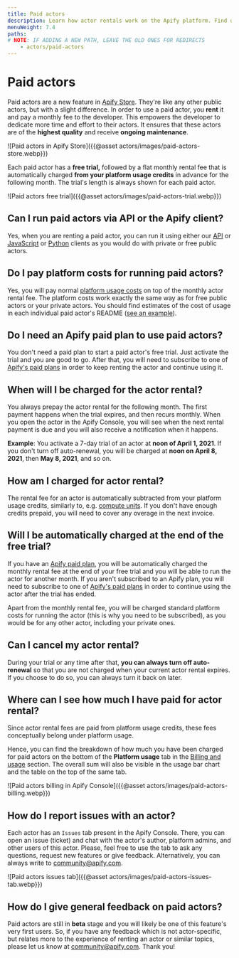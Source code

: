 ```yaml
---
title: Paid actors
description: Learn how actor rentals work on the Apify platform. Find out about running costs, what you need to rent an actor, and how to pay for your rentals.
menuWeight: 7.4
paths:
# NOTE: IF ADDING A NEW PATH, LEAVE THE OLD ONES FOR REDIRECTS
    - actors/paid-actors
---
```


# Paid actors

Paid actors are a new feature in [Apify Store](https://apify.com/store). They're like any other public actors, but with a slight difference. In order to use a paid actor, you **rent** it and pay a monthly fee to the developer. This empowers the developer to dedicate more time and effort to their actors. It ensures that these actors are of the **highest quality** and receive **ongoing maintenance**.

![Paid actors in Apify Store]({{@asset actors/images/paid-actors-store.webp}})

Each paid actor has a **free trial,** followed by a flat monthly rental fee that is automatically charged **from your platform usage credits** in advance for the following month. The trial's length is always shown for each paid actor.

![Paid actors free trial]({{@asset actors/images/paid-actors-trial.webp}})

<!-- You can read more about why we released paid actors in [this blog post](tbd) from Apify CEO Jan Čurn. -->

## Can I run paid actors via API or the Apify client?

Yes, when you are renting a paid actor, you can run it using either our [API](https://docs.apify.com/api/v2) or [JavaScript](https://docs.apify.com/apify-client-js) or [Python](https://docs.apify.com/apify-client-python) clients as you would do with private or free public actors.

## Do I pay platform costs for running paid actors?

Yes, you will pay normal [platform usage costs](https://apify.com/pricing/actors) on top of the monthly actor rental fee. The platform costs work exactly the same way as for free public actors or your private actors. You should find estimates of the cost of usage in each individual paid actor's README ([see an example](https://apify.com/drobnikj/crawler-google-places#compute-unit-consumption)).

## Do I need an Apify paid plan to use paid actors?

You don't need a paid plan to start a paid actor's free trial. Just activate the trial and you are good to go. After that, you will need to subscribe to one of [Apify's paid plans](https://apify.com/pricing) in order to keep renting the actor and continue using it.

## When will I be charged for the actor rental?

You always prepay the actor rental for the following month. The first payment happens when the trial expires, and then recurs monthly. When you open the actor in the Apify Console, you will see when the next rental payment is due and you will also receive a notification when it happens.

**Example**: You activate a 7-day trial of an actor at **noon of April 1, 2021**. If you don't turn off auto-renewal, you will be charged at **noon on April 8, 2021**, then **May 8, 2021**, and so on.

## How am I charged for actor rental?

The rental fee for an actor is automatically subtracted from your platform usage credits, similarly to, e.g. [compute units](https://docs.apify.com/actors/running/compute-units). If you don't have enough credits prepaid, you will need to cover any overage in the next invoice.

## Will I be automatically charged at the end of the free trial?

If you have an [Apify paid plan](https://apify.com/pricing), you will be automatically charged the monthly rental fee at the end of your free trial and you will be able to run the actor for another month. If you aren't subscribed to an Apify plan, you will need to subscribe to one of [Apify's paid plans](https://apify.com/pricing) in order to continue using the actor after the trial has ended.

Apart from the monthly rental fee, you will be charged standard platform costs for running the actor (this is why you need to be subscribed), as you would be for any other actor, including your private ones.

## Can I cancel my actor rental?

During your trial or any time after that, **you can always turn off auto-renewal** so that you are not charged when your current actor rental expires. If you choose to do so, you can always turn it back on later.

## Where can I see how much I have paid for actor rental?

Since actor rental fees are paid from platform usage credits, these fees conceptually belong under platform usage.

Hence, you can find the breakdown of how much you have been charged for paid actors on the bottom of the **Platform usage** tab in the [Billing and usage](https://console.apify.com/billing-new) section. The overall sum will also be visible in the usage bar chart and the table on the top of the same tab.

![Paid actors billing in Apify Console]({{@asset actors/images/paid-actors-billing.webp}})

## How do I report issues with an actor?

Each actor has an `Issues` tab present in the Apify Console. There, you can open an issue (ticket) and chat with the actor's author, platform admins,
and other users of this actor. Please, feel free to use the tab to ask any questions, request new features or give feedback. Alternatively, you can
always write to [community@apify.com](mailto:community@apify.com).

![Paid actors issues tab]({{@asset actors/images/paid-actors-issues-tab.webp}})

## How do I give general feedback on paid actors?

Paid actors are still in **beta** stage and you will likely be one of this feature's very first users. So, if you have any feedback which is not actor-specific, but relates more to the experience of renting an actor or similar topics, please let us know at [community@apify.com](mailto:community@apify.com). Thank you!
